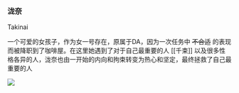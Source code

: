 ### 泷奈

Takinai

一个可爱的女孩子，作为女一号存在，原属于DA，因为一次任务中 ~~不合适~~ 的表现而被降职到了咖啡屋。在这里她遇到了对于自己最重要的人 [[千束]] 以及很多性格各异的人，泷奈也由一开始的内向和拘束转变为热心和坚定，最终拯救了自己最重要的人

![](https://cdn.jsdelivr.net/gh/SteinsHead/ImageBed/img/2022/icon_02.jpg)
